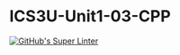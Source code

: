 # ICS3U-Unit1-03-CPP

[![GitHub's Super Linter](https://github.com/noah-mccaskill/ICS3U-Unit1-03-CPP/workflows/GitHub's%20Super%20Linter/badge.svg)](https://github.com/noah-mccaskill/ICS3U-Unit1-03-CPP/actions)
